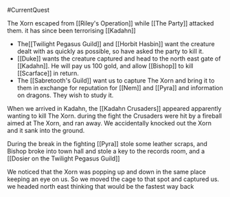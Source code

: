 #CurrentQuest

The Xorn escaped from [[Riley's Operation]] while [[The Party]] attacked them.
it has since been terrorising [[Kadahn]]

- The[[Twilight Pegasus Guild]] and [[Horbit Hasbin]] want the creature dealt with as quickly as possible, so have asked the party to kill it.
- [[Duke]] wants the creature captured and head to the north east gate of [[Kadahn]]. He will pay us 100 gold, and allow [[Bishop]] to kill [[Scarface]] in return.
- The [[Sabretooth's Guild]] want us to capture The Xorn and bring it to them in exchange for reputation for [[Nem]] and [[Pyra]] and information on dragons. They wish to study it.

When we arrived in Kadahn, the [[Kadahn Crusaders]] appeared apparently wanting to kill The Xorn. during the fight the Crusaders were hit by a fireball aimed at The Xorn, and ran away. We accidentally knocked out the Xorn and it sank into the ground.

During the break in the fighting [[Pyra]] stole some leather scraps, and Bishop broke into town hall and stole a key to the records room, and a [[Dosier on the Twilight Pegasus Guild]]

We noticed that the Xorn was popping up and down in the same place keeping an eye on us. So we moved the cage to that spot and captured us.
we headed north east thinking that would be the fastest way back
